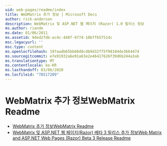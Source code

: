```yaml
---
uid: web-pages/readme/index
title: WebMatrix 추가 정보 | Microsoft Docs
author: rick-anderson
description: WebMatrix 및 ASP.NET 웹 페이지 (Razor) 1.0 릴리스 정보
ms.author: riande
ms.date: 01/06/2011
ms.assetid: 9ded2fdb-ac4c-448f-9774-10bff657514c
msc.legacyurl: ''
msc.type: content
ms.openlocfilehash: 197aadb65bb68d8cdb9d32ff5f98104de366447d
ms.sourcegitcommit: e7e91932a6e91a63e2e46417626f39d6b244a3ab
ms.translationtype: MT
ms.contentlocale: ko-KR
ms.lasthandoff: 03/06/2020
ms.locfileid: "78517289"
---
```

# <a name="webmatrix-readme"></a><span data-ttu-id="cd85c-103">WebMatrix 추가 정보</span><span class="sxs-lookup"><span data-stu-id="cd85c-103">WebMatrix Readme</span></span>

- [<span data-ttu-id="cd85c-104">WebMatrix 추가 정보</span><span class="sxs-lookup"><span data-stu-id="cd85c-104">WebMatrix Readme</span></span>](overview.md)
- [<span data-ttu-id="cd85c-105">WebMatrix 및 ASP.NET 웹 페이지(Razor) 베타 3 릴리스 추가 정보</span><span class="sxs-lookup"><span data-stu-id="cd85c-105">Web Matrix and ASP.NET Web Pages (Razor) Beta 3 Release Readme</span></span>](beta3.md)
